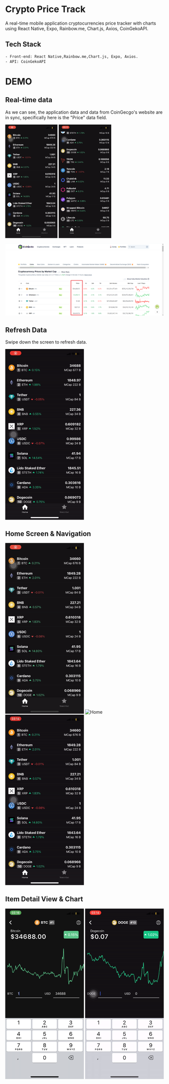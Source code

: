 # Crypto Price Track
A real-time mobile application cryptocurrencies price tracker with charts using React Native, Expo, Rainbow.me, Chart.js, Axios, CoinGekoAPI.

## Tech Stack

    - Front-end: React Native,Rainbow.me,Chart.js, Expo, Axios.
	- API: CoinGekoAPI
	

# DEMO
## Real-time data

As we can see, the application data and data from CoinGecgo's website are in sync, specifically here is the "Price" data field.
<p float="left">
<img src="https://github.com/thanh-nt25/Crypto-Price-Tracker/blob/master/src/demo/home-pic.PNG" width=33%/>
<img src="https://github.com/thanh-nt25/Crypto-Price-Tracker/blob/master/src/demo/home-pic2.PNG" width=33%/>
</p>
<img src="https://github.com/thanh-nt25/Crypto-Price-Tracker/blob/master/src/demo/home-web.png">

## Refresh Data

Swipe down the screen to refresh data.

<img src="https://github.com/thanh-nt25/Crypto-Price-Tracker/blob/master/src/demo/reload-video.gif" title="ref" width="250"/>

## Home Screen & Navigation

<p float="left">
	<img src="https://github.com/thanh-nt25/Crypto-Price-Tracker/blob/master/src/demo/home-pic.PNG" title="Home" width="250"/>
	<img src="https://github.com/thanh-nt25/Crypto-Price-Tracker/blob/master/src/demo/home-video.gif" title="Home" width="250"/>
	<img src="https://github.com/thanh-nt25/Crypto-Price-Tracker/blob/master/src/demo/navi.gif" title="Home" width="250"/>
</p>

## Item Detail View & Chart

<p float="left">
	<img src="https://github.com/thanh-nt25/Crypto-Price-Tracker/blob/master/src/demo/detail-pic.PNG" title="Home" width="250"/>
	<img src="https://github.com/thanh-nt25/Crypto-Price-Tracker/blob/master/src/demo/detail-video.gif" title="Home" width="250"/>
</p>

